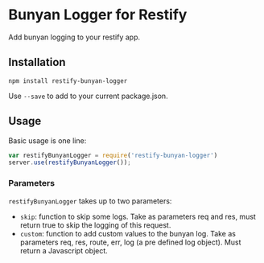 Bunyan Logger for Restify
=========================

Add bunyan logging to your restify app.

## Installation
```
npm install restify-bunyan-logger
```

Use `--save` to add to your current package.json.

## Usage
Basic usage is one line:

```js
var restifyBunyanLogger = require('restify-bunyan-logger')
server.use(restifyBunyanLogger());
```

### Parameters
`restifyBunyanLogger` takes up to two parameters:

* `skip`: function to skip some logs. Take as parameters req and res, must return true to skip the logging of this request.
* `custom`: function to add custom values to the bunyan log. Take as parameters req, res, route, err, log (a pre defined log object). Must return a Javascript object.


